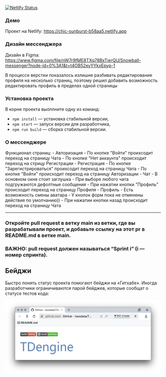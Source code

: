 [![Netlify Status](https://api.netlify.com/api/v1/badges/3904327e-1296-4a8c-9d99-56408df82a4c/deploy-status)](https://app.netlify.com/sites/chic-sunburst-b58aa5/deploys)

### Демо

Проект на Netlify: https://chic-sunburst-b58aa5.netlify.app

### Дизайн мессенджера

Дизайн в Figmа: https://www.figma.com/file/nW7r9fME8TXq78BxTierQU/Snowball-messenger?node-id=0%3A1&t=t4OB52eyYYkxEpyp-1

В процессе верстки показалось излишне разбивать редактирование профиля на несколько страниц, поэтому решил добавить возможность редактировать профиль в пределах одной страницы

### Установка проекта

В корне проекта выоплните одну из команд:

- `npm install` — установка стабильной версии,
- `npm start` — запуск версии для разработчика,
- `npm run build` — сборка стабильной версии.

### О мессенджере

Функционал страниц: - Авторизация - По кнопке "Войти" проихсодит переход на страницу Чата - По кнопке "Нет аккаунта" происходит переход на стрицу Регистрации - Регистрация - По кнопке "Зарегистрироваться" проихсодит переход на страницу Чата - По кнопке "Войти" происходит переход на страницу Авторизации - Чат - В основном окне стоит заглушка - При выборе любого чата подгружаются дефолтные сообщения - При нажатии кнопки "Профиль" происходит переход на страницу Профиля - Профиль - Есть возможность смены аватара - У кнопок форм пока не отменены действия по умолчанию)) - При нажатии кнопки назад происходит переход на страницу Чата

---

### Откройте pull request в ветку main из ветки, где вы разрабатывали проект, и добавьте ссылку на этот pr в README.md в ветке main.

### ВАЖНО: pull request должен называться “Sprint i” (i — номер спринта).

## Бейджи

Быстро понять статус проекта помогают бейджи на «Гитхабе». Иногда разработчики ограничиваются парой бейджев, которые сообщат о статусе тестов кода:

![Бэйджи](https://github.com/yandex-praktikum/mf.messenger.praktikum.yandex.images/blob/master/mf/b.png)
